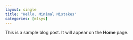 ```yaml
---
layout: single
title: "Hello, Minimal Mistakes"
categories: [mlsys]
---
```



This is a sample blog post. It will appear on the **Home** page.